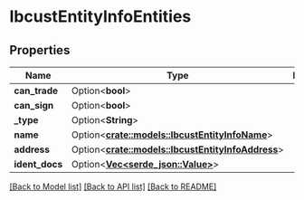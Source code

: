 # IbcustEntityInfoEntities

## Properties

Name | Type | Description | Notes
------------ | ------------- | ------------- | -------------
**can_trade** | Option<**bool**> |  | [optional]
**can_sign** | Option<**bool**> |  | [optional]
**_type** | Option<**String**> |  | [optional]
**name** | Option<[**crate::models::IbcustEntityInfoName**](_ibcust_entity_info_name.md)> |  | [optional]
**address** | Option<[**crate::models::IbcustEntityInfoAddress**](_ibcust_entity_info_address.md)> |  | [optional]
**ident_docs** | Option<[**Vec<serde_json::Value>**](serde_json::Value.md)> |  | [optional]

[[Back to Model list]](../README.md#documentation-for-models) [[Back to API list]](../README.md#documentation-for-api-endpoints) [[Back to README]](../README.md)


